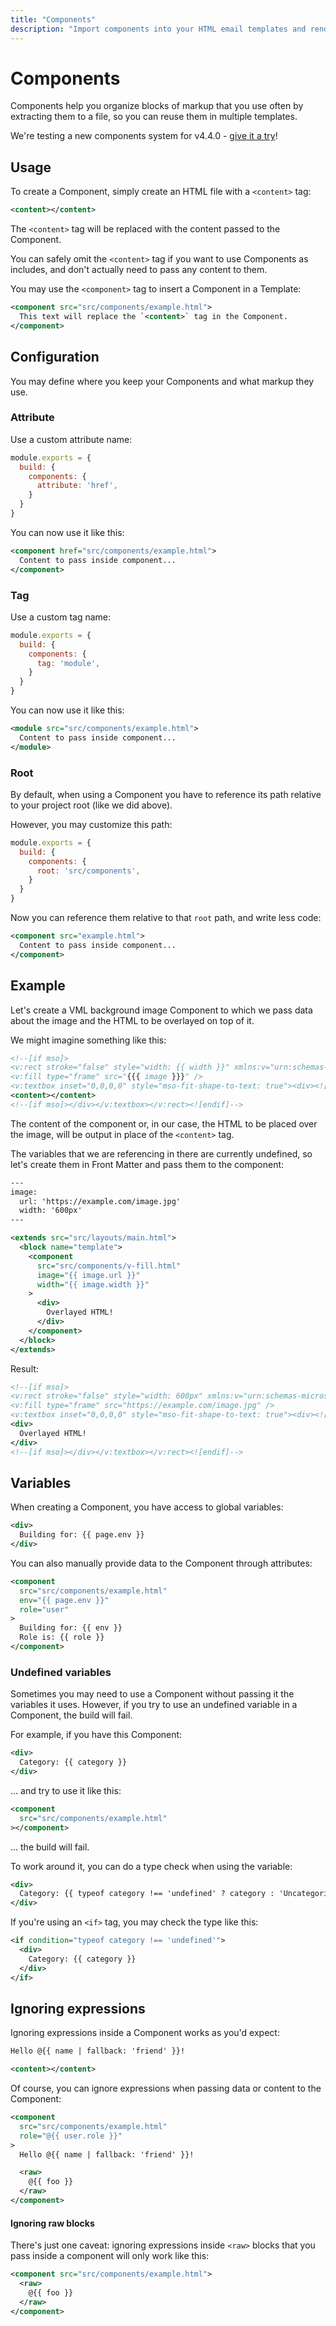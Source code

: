 ```yaml
---
title: "Components"
description: "Import components into your HTML email templates and render them with custom slot content and data"
---
```


# Components

Components help you organize blocks of markup that you use often by extracting them to a file, so you can reuse them in multiple templates.

<alert class="lg:hidden">We're testing a new components system for v4.4.0 - [give it a try](https://github.com/maizzle/framework/releases/tag/v4.4.0-beta.1)!</alert>

## Usage

To create a Component, simply create an HTML file with a `<content>` tag:

<code-sample title="src/components/example.html">

  ```xml
  <content></content>
  ```

</code-sample>

The `<content>` tag will be replaced with the content passed to the Component.

<alert type="info">You can safely omit the `<content>` tag if you want to use Components as includes, and don't actually need to pass any content to them.</alert>

You may use the `<component>` tag to insert a Component in a Template:

<code-sample title="src/templates/example.html">

  ```xml
  <component src="src/components/example.html">
    This text will replace the `<content>` tag in the Component.
  </component>
  ```

</code-sample>

## Configuration

You may define where you keep your Components and what markup they use.

### Attribute

Use a custom attribute name:

<code-sample title="config.js">

  ```js
  module.exports = {
    build: {
      components: {
        attribute: 'href',
      }
    }
  }
  ```

</code-sample>

You can now use it like this:

<code-sample title="src/templates/example.html">

  ```xml
  <component href="src/components/example.html">
    Content to pass inside component...
  </component>
  ```

</code-sample>

### Tag

Use a custom tag name:

<code-sample title="config.js">

  ```js
  module.exports = {
    build: {
      components: {
        tag: 'module',
      }
    }
  }
  ```

</code-sample>

You can now use it like this:

<code-sample title="src/templates/example.html">

  ```xml
  <module src="src/components/example.html">
    Content to pass inside component...
  </module>
  ```

</code-sample>

### Root

By default, when using a Component you have to reference its path relative to your project root (like we did above).

However, you may customize this path:

<code-sample title="config.js">

  ```js
  module.exports = {
    build: {
      components: {
        root: 'src/components',
      }
    }
  }
  ```

</code-sample>

Now you can reference them relative to that `root` path, and write less code:

<code-sample title="src/templates/example.html">

  ```xml
  <component src="example.html">
    Content to pass inside component...
  </component>
  ```

</code-sample>

## Example

Let's create a VML background image Component to which we pass data about the image and the HTML to be overlayed on top of it.

We might imagine something like this:

<code-sample title="src/components/v-fill.html">

  ```xml
  <!--[if mso]>
  <v:rect stroke="false" style="width: {{ width }}" xmlns:v="urn:schemas-microsoft-com:vml">
  <v:fill type="frame" src="{{{ image }}}" />
  <v:textbox inset="0,0,0,0" style="mso-fit-shape-to-text: true"><div><![endif]-->
  <content></content>
  <!--[if mso]></div></v:textbox></v:rect><![endif]-->
  ```

</code-sample>

The content of the component or, in our case, the HTML to be placed over the image, will be output in place of the `<content>` tag.

The variables that we are referencing in there are currently undefined, so let's create them in Front Matter and pass them to the component:

<code-sample title="src/templates/example.html">

  ```xml
  ---
  image:
    url: 'https://example.com/image.jpg'
    width: '600px'
  ---

  <extends src="src/layouts/main.html">
    <block name="template">
      <component
        src="src/components/v-fill.html"
        image="{{ image.url }}"
        width="{{ image.width }}"
      >
        <div>
          Overlayed HTML!
        </div>
      </component>
    </block>
  </extends>
  ```

</code-sample>

Result:

<code-sample title="build_production/example.html">

  ```xml
  <!--[if mso]>
  <v:rect stroke="false" style="width: 600px" xmlns:v="urn:schemas-microsoft-com:vml">
  <v:fill type="frame" src="https://example.com/image.jpg" />
  <v:textbox inset="0,0,0,0" style="mso-fit-shape-to-text: true"><div><![endif]-->
  <div>
    Overlayed HTML!
  </div>
  <!--[if mso]></div></v:textbox></v:rect><![endif]-->
  ```

</code-sample>

## Variables

When creating a Component, you have access to global variables:

<code-sample title="src/components/example.html">

  ```xml
  <div>
    Building for: {{ page.env }}
  </div>
  ```

</code-sample>

You can also manually provide data to the Component through attributes:

<code-sample title="src/templates/example.html">

  ```xml
  <component
    src="src/components/example.html"
    env="{{ page.env }}"
    role="user"
  >
    Building for: {{ env }}
    Role is: {{ role }}
  </component>
  ```

</code-sample>

### Undefined variables

Sometimes you may need to use a Component without passing it the variables it uses. However, if you try to use an undefined variable in a Component, the build will fail.

For example, if you have this Component:

<code-sample title="src/components/example.html">

  ```xml
  <div>
    Category: {{ category }}
  </div>
  ```

</code-sample>

... and try to use it like this:

<code-sample title="src/templates/example.html">

  ```xml
  <component
    src="src/components/example.html"
  ></component>
  ```

</code-sample>

... the build will fail.

To work around it, you can do a type check when using the variable:

<code-sample title="src/components/example.html">

  ```xml
  <div>
    Category: {{ typeof category !== 'undefined' ? category : 'Uncategorized' }}
  </div>
  ```

</code-sample>

If you're using an `<if>` tag, you may check the type like this:

<code-sample title="src/components/example.html">

```xml
<if condition="typeof category !== 'undefined'">
  <div>
    Category: {{ category }}
  </div>
</if>
```

</code-sample>

## Ignoring expressions

Ignoring expressions inside a Component works as you'd expect:

<code-sample title="src/components/example.html">

  ```xml
  Hello @{{ name | fallback: 'friend' }}!

  <content></content>
  ```

</code-sample>

Of course, you can ignore expressions when passing data or content to the Component:

<code-sample title="src/templates/example.html">

  ```xml
  <component
    src="src/components/example.html"
    role="@{{ user.role }}"
  >
    Hello @{{ name | fallback: 'friend' }}!

    <raw>
      @{{ foo }}
    </raw>
  </component>
  ```

</code-sample>

#### Ignoring raw blocks

There's just one caveat: ignoring expressions inside `<raw>` blocks that you pass inside a component will only work like this:

<code-sample title="src/templates/example.html">

  ```xml
  <component src="src/components/example.html">
    <raw>
      @{{ foo }}
    </raw>
  </component>
  ```

</code-sample>
